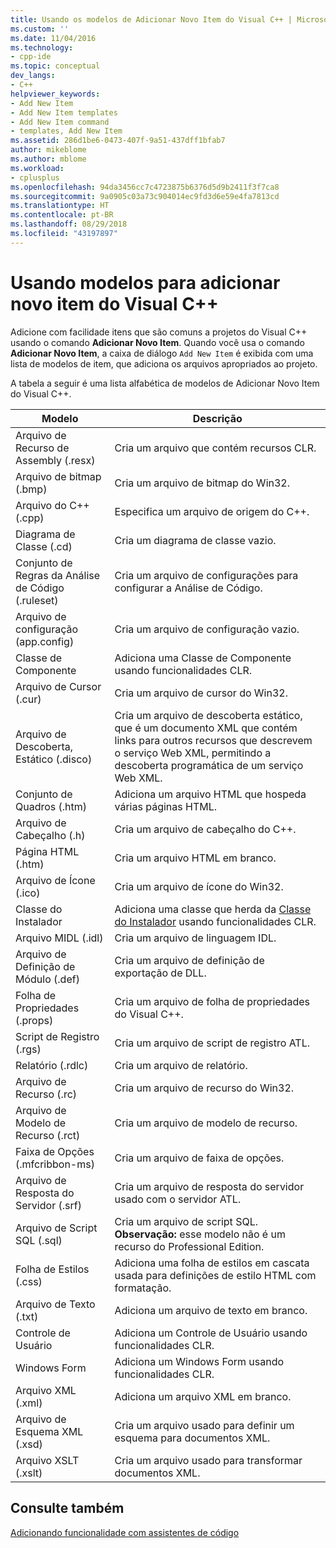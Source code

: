 ```yaml
---
title: Usando os modelos de Adicionar Novo Item do Visual C++ | Microsoft Docs
ms.custom: ''
ms.date: 11/04/2016
ms.technology:
- cpp-ide
ms.topic: conceptual
dev_langs:
- C++
helpviewer_keywords:
- Add New Item
- Add New Item templates
- Add New Item command
- templates, Add New Item
ms.assetid: 286d1be6-0473-407f-9a51-437dff1bfab7
author: mikeblome
ms.author: mblome
ms.workload:
- cplusplus
ms.openlocfilehash: 94da3456cc7c4723875b6376d5d9b2411f3f7ca8
ms.sourcegitcommit: 9a0905c03a73c904014ec9fd3d6e59e4fa7813cd
ms.translationtype: HT
ms.contentlocale: pt-BR
ms.lasthandoff: 08/29/2018
ms.locfileid: "43197897"
---
```

# <a name="using-visual-c-add-new-item-templates"></a>Usando modelos para adicionar novo item do Visual C++
Adicione com facilidade itens que são comuns a projetos do Visual C++ usando o comando **Adicionar Novo Item**. Quando você usa o comando **Adicionar Novo Item**, a caixa de diálogo `Add New Item` é exibida com uma lista de modelos de item, que adiciona os arquivos apropriados ao projeto.  
  
 A tabela a seguir é uma lista alfabética de modelos de Adicionar Novo Item do Visual C++.  
  
|Modelo|Descrição|  
|--------------|-----------------|  
|Arquivo de Recurso de Assembly (.resx)|Cria um arquivo que contém recursos CLR.|  
|Arquivo de bitmap (.bmp)|Cria um arquivo de bitmap do Win32.|  
|Arquivo do C++ (.cpp)|Especifica um arquivo de origem do C++.|  
|Diagrama de Classe (.cd)|Cria um diagrama de classe vazio.|  
|Conjunto de Regras da Análise de Código (.ruleset)|Cria um arquivo de configurações para configurar a Análise de Código.|  
|Arquivo de configuração (app.config)|Cria um arquivo de configuração vazio.|  
|Classe de Componente|Adiciona uma Classe de Componente usando funcionalidades CLR.|  
|Arquivo de Cursor (.cur)|Cria um arquivo de cursor do Win32.|  
|Arquivo de Descoberta, Estático (.disco)|Cria um arquivo de descoberta estático, que é um documento XML que contém links para outros recursos que descrevem o serviço Web XML, permitindo a descoberta programática de um serviço Web XML.|  
|Conjunto de Quadros (.htm)|Adiciona um arquivo HTML que hospeda várias páginas HTML.|  
|Arquivo de Cabeçalho (.h)|Cria um arquivo de cabeçalho do C++.|  
|Página HTML (.htm)|Cria um arquivo HTML em branco.|  
|Arquivo de Ícone (.ico)|Cria um arquivo de ícone do Win32.|  
|Classe do Instalador|Adiciona uma classe que herda da [Classe do Instalador](https://msdn.microsoft.com/library/system.configuration.install.installer.aspx) usando funcionalidades CLR.|  
|Arquivo MIDL (.idl)|Cria um arquivo de linguagem IDL.|  
|Arquivo de Definição de Módulo (.def)|Cria um arquivo de definição de exportação de DLL.|  
|Folha de Propriedades (.props)|Cria um arquivo de folha de propriedades do Visual C++.|  
|Script de Registro (.rgs)|Cria um arquivo de script de registro ATL.|  
|Relatório (.rdlc)|Cria um arquivo de relatório.|  
|Arquivo de Recurso (.rc)|Cria um arquivo de recurso do Win32.|  
|Arquivo de Modelo de Recurso (.rct)|Cria um arquivo de modelo de recurso.|  
|Faixa de Opções (.mfcribbon-ms)|Cria um arquivo de faixa de opções.|  
|Arquivo de Resposta do Servidor (.srf)|Cria um arquivo de resposta do servidor usado com o servidor ATL.|  
|Arquivo de Script SQL (.sql)|Cria um arquivo de script SQL. **Observação:** esse modelo não é um recurso do Professional Edition.|  
|Folha de Estilos (.css)|Adiciona uma folha de estilos em cascata usada para definições de estilo HTML com formatação.|  
|Arquivo de Texto (.txt)|Adiciona um arquivo de texto em branco.|  
|Controle de Usuário|Adiciona um Controle de Usuário usando funcionalidades CLR.|  
|Windows Form|Adiciona um Windows Form usando funcionalidades CLR.|  
|Arquivo XML (.xml)|Adiciona um arquivo XML em branco.|  
|Arquivo de Esquema XML (.xsd)|Cria um arquivo usado para definir um esquema para documentos XML.|  
|Arquivo XSLT (.xslt)|Cria um arquivo usado para transformar documentos XML.|  
  
## <a name="see-also"></a>Consulte também  
 [Adicionando funcionalidade com assistentes de código](../ide/adding-functionality-with-code-wizards-cpp.md)